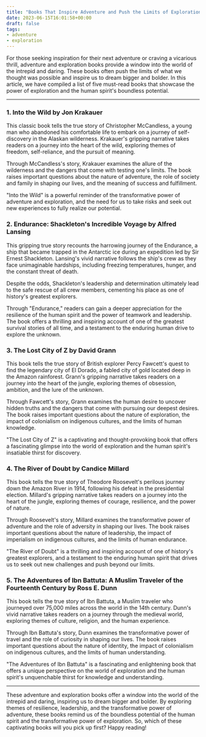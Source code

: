 ```yaml
---
title: "Books That Inspire Adventure and Push the Limits of Exploration"
date: 2023-06-15T16:01:58+00:00
draft: false
tags: 
- adventure
- exploration
---
```


For those seeking inspiration for their next adventure or craving a vicarious thrill, adventure and exploration books provide a window into the world of the intrepid and daring. These books often push the limits of what we thought was possible and inspire us to dream bigger and bolder. In this article, we have compiled a list of five must-read books that showcase the power of exploration and the human spirit's boundless potential.

---

### 1. Into the Wild by Jon Krakauer 

This classic book tells the true story of Christopher McCandless, a young man who abandoned his comfortable life to embark on a journey of self-discovery in the Alaskan wilderness. Krakauer's gripping narrative takes readers on a journey into the heart of the wild, exploring themes of freedom, self-reliance, and the pursuit of meaning.

Through McCandless's story, Krakauer examines the allure of the wilderness and the dangers that come with testing one's limits. The book raises important questions about the nature of adventure, the role of society and family in shaping our lives, and the meaning of success and fulfillment.

"Into the Wild" is a powerful reminder of the transformative power of adventure and exploration, and the need for us to take risks and seek out new experiences to fully realize our potential.

### 2. Endurance: Shackleton's Incredible Voyage by Alfred Lansing

This gripping true story recounts the harrowing journey of the Endurance, a ship that became trapped in the Antarctic ice during an expedition led by Sir Ernest Shackleton. Lansing's vivid narrative follows the ship's crew as they face unimaginable hardships, including freezing temperatures, hunger, and the constant threat of death.

Despite the odds, Shackleton's leadership and determination ultimately lead to the safe rescue of all crew members, cementing his place as one of history's greatest explorers.

Through "Endurance," readers can gain a deeper appreciation for the resilience of the human spirit and the power of teamwork and leadership. The book offers a thrilling and inspiring account of one of the greatest survival stories of all time, and a testament to the enduring human drive to explore the unknown.

### 3. The Lost City of Z by David Grann

This book tells the true story of British explorer Percy Fawcett's quest to find the legendary city of El Dorado, a fabled city of gold located deep in the Amazon rainforest. Grann's gripping narrative takes readers on a journey into the heart of the jungle, exploring themes of obsession, ambition, and the lure of the unknown.

Through Fawcett's story, Grann examines the human desire to uncover hidden truths and the dangers that come with pursuing our deepest desires. The book raises important questions about the nature of exploration, the impact of colonialism on indigenous cultures, and the limits of human knowledge.

"The Lost City of Z" is a captivating and thought-provoking book that offers a fascinating glimpse into the world of exploration and the human spirit's insatiable thirst for discovery.

### 4. The River of Doubt by Candice Millard

This book tells the true story of Theodore Roosevelt's perilous journey down the Amazon River in 1914, following his defeat in the presidential election. Millard's gripping narrative takes readers on a journey into the heart of the jungle, exploring themes of courage, resilience, and the power of nature.

Through Roosevelt's story, Millard examines the transformative power of adventure and the role of adversity in shaping our lives. The book raises important questions about the nature of leadership, the impact of imperialism on indigenous cultures, and the limits of human endurance.

"The River of Doubt" is a thrilling and inspiring account of one of history's greatest explorers, and a testament to the enduring human spirit that drives us to seek out new challenges and push beyond our limits.

### 5. The Adventures of Ibn Battuta: A Muslim Traveler of the Fourteenth Century by Ross E. Dunn 

This book tells the true story of Ibn Battuta, a Muslim traveler who journeyed over 75,000 miles across the world in the 14th century. Dunn's vivid narrative takes readers on a journey through the medieval world, exploring themes of culture, religion, and the human experience.

Through Ibn Battuta's story, Dunn examines the transformative power of travel and the role of curiosity in shaping our lives. The book raises important questions about the nature of identity, the impact of colonialism on indigenous cultures, and the limits of human understanding.

"The Adventures of Ibn Battuta" is a fascinating and enlightening book that offers a unique perspective on the world of exploration and the human spirit's unquenchable thirst for knowledge and understanding.

---

These adventure and exploration books offer a window into the world of the intrepid and daring, inspiring us to dream bigger and bolder. By exploring themes of resilience, leadership, and the transformative power of adventure, these books remind us of the boundless potential of the human spirit and the transformative power of exploration. So, which of these captivating books will you pick up first? Happy reading!
